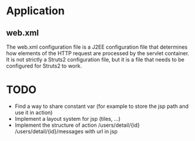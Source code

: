 # Application

## web.xml
The web.xml configuration file is a J2EE configuration file that determines how elements of the HTTP request are processed by the servlet container.
It is not strictly a Struts2 configuration file, but it is a file that needs to be configured for Struts2 to work.

# TODO
- Find a way to share constant var (for example to store the jsp path and use it in action)
- Implement a layout system for jsp (tiles, ...)
- Implement the structure of action /users/detail/{id} /users/detail/{id}/messages with url in jsp